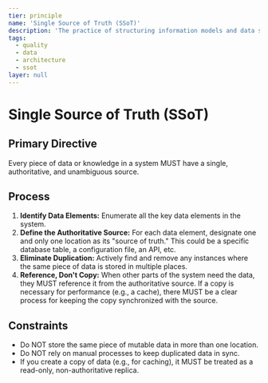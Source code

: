 ```yaml
---
tier: principle
name: 'Single Source of Truth (SSoT)'
description: 'The practice of structuring information models and data schemas so that every data element is stored exactly once. This prevents inconsistencies and improves data integrity.'
tags:
  - quality
  - data
  - architecture
  - ssot
layer: null
---
```


# Single Source of Truth (SSoT)

## Primary Directive

Every piece of data or knowledge in a system MUST have a single, authoritative, and unambiguous source.

## Process

1.  **Identify Data Elements:** Enumerate all the key data elements in the system.
2.  **Define the Authoritative Source:** For each data element, designate one and only one location as its "source of truth." This could be a specific database table, a configuration file, an API, etc.
3.  **Eliminate Duplication:** Actively find and remove any instances where the same piece of data is stored in multiple places.
4.  **Reference, Don't Copy:** When other parts of the system need the data, they MUST reference it from the authoritative source. If a copy is necessary for performance (e.g., a cache), there MUST be a clear process for keeping the copy synchronized with the source.

## Constraints

- Do NOT store the same piece of mutable data in more than one location.
- Do NOT rely on manual processes to keep duplicated data in sync.
- If you create a copy of data (e.g., for caching), it MUST be treated as a read-only, non-authoritative replica.
